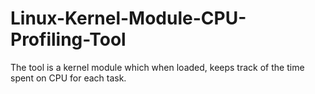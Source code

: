 # Linux-Kernel-Module-CPU-Profiling-Tool
The tool is a kernel module which when loaded, keeps track of the time spent on CPU for each task.
